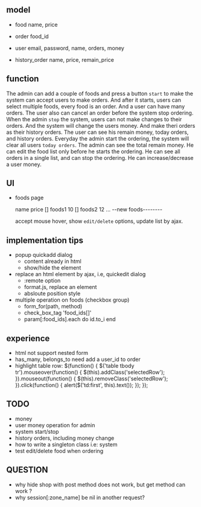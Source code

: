 ## model

* food
    name, price

* order
    food_id

* user
    email, password, name, orders, money

* history_order
    name, price, remain_price

## function

  The admin can add a couple of foods and press a button `start` to make the system can accept users to make orders. And after it starts, users can select multiple foods, every food is an order. And a user can have many orders. The user also can cancel an order before the system stop ordering.
  When the admin `stop` the system, users can not make changes to their orders. And the system will change the users money. And make theri orders as their history orders.
  The user can see his remain money, today orders, and history orders. Everyday the admin start the ordering, the system will clear all users `today orders`. 
  The admin can see the total remain money. He can edit the food list only before he starts the ordering. He can see all orders in a single list, and can stop the ordering. He can increase/decrease a user money.

## UI

* foods page
 
     name       price 
  [] foods1     10
  [] foods2     12
    ...
    --new foods--------

  accept mouse hover, show `edit/delete` options, update list by ajax.

## implementation tips

* popup quickadd dialog
    - content already in html 
    - show/hide the element
* replace an html element by ajax, i.e, quickedit dialog
    - :remote option
    - format.js, replace an element
    - absloute position style
* multiple operation on foods (checkbox group)
    - form_for(path, method)
    - check_box_tag 'food_ids[]'
    - param[:food_ids].each do id.to_i end

## experience

* html not support nested form
* has_many, belongs_to need add a user_id to order
* highlight table row:
   $(function() {
      $('table tbody tr').mouseover(function() {
         $(this).addClass('selectedRow');
      }).mouseout(function() {
         $(this).removeClass('selectedRow');
      }).click(function() {
         alert($('td:first', this).text());
      });
   });

## TODO

* money
* user money operation for admin
* system start/stop
* history orders, including money change
* how to write a singleton class i.e: system
* test edit/delete food when ordering

## QUESTION

* why hide shop with post method does not work, but get method can work ?
* why session[:zone_name] be nil in another request?

